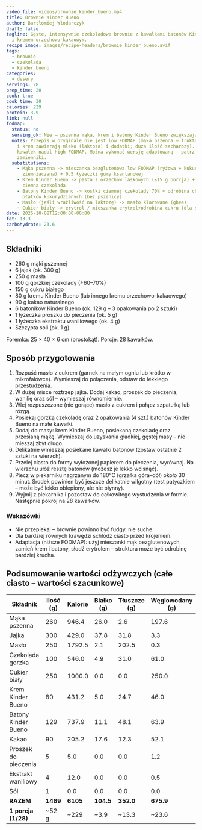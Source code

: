 ```yaml
---
video_file: videos/brownie_kinder_bueno.mp4
title: Brownie Kinder Bueno
author: Bartłomiej Włodarczyk
draft: false
tagline: Gęste, intensywnie czekoladowe brownie z kawałkami batonów Kinder Bueno
  i kremem orzechowo-kakaowym.
recipe_image: images/recipe-headers/brownie_kinder_bueno.avif
tags:
  - brownie
  - czekolada
  - kinder bueno
categories:
  - desery
servings: 28
prep_time: 20
cook: true
cook_time: 30
calories: 229
protein: 3.9
link: null
fodmap:
  status: no
  serving_ok: Nie – pszenna mąka, krem i batony Kinder Bueno zwiększają FODMAP.
  notes: Przepis w oryginale nie jest low FODMAP (mąka pszenna – fruktany; batony
    i krem zawierają mleko (laktoza) i dodatki; duża ilość sacharozy). Porcja 1
    kawałek nadal high FODMAP. Można wykonać wersję adaptowaną – patrz
    zamienniki.
  substitutions:
    - Mąka pszenna -> mieszanka bezglutenowa low FODMAP (ryżowa + kukurydziana +
      ziemniaczana) + 0.5 łyżeczki gumy ksantanowej
    - Krem Kinder Bueno -> pasta z orzechów laskowych (≤15 g porcja) + 70%
      ciemna czekolada
    - Batony Kinder Bueno -> kostki ciemnej czekolady 70% + odrobina chrupiących
      płatków kukurydzianych (bez pszenicy)
    - Masło (jeśli wrażliwość na laktozę) -> masło klarowane (ghee)
    - Cukier biały -> erytrol / mieszanka erytrol+odrobina cukru (dla struktury)
date: 2025-10-08T12:00:00-00:00
fat: 13.3
carbohydrate: 23.6
---
```


## Składniki

* 260 g mąki pszennej
* 6 jajek (ok. 300 g)
* 250 g masła
* 100 g gorzkiej czekolady (≥60–70%)
* 150 g cukru białego
* 80 g kremu Kinder Bueno (lub innego kremu orzechowo-kakaowego)
* 90 g kakao naturalnego
* 6 batoników Kinder Bueno (ok. 129 g – 3 opakowania po 2 sztuki)
* 1 łyżeczka proszku do pieczenia (ok. 5 g)
* 1 łyżeczka ekstraktu waniliowego (ok. 4 g)
* Szczypta soli (ok. 1 g)

Foremka: 25 × 40 × 6 cm (prostokąt). Porcje: 28 kawałków.

## Sposób przygotowania

1. Rozpuść masło z cukrem (garnek na małym ogniu lub krótko w mikrofalówce). Wymieszaj do połączenia, odstaw do lekkiego przestudzenia.
2. W dużej misce roztrzep jajka. Dodaj kakao, proszek do pieczenia, wanilię oraz sól – wymieszaj równomiernie.
3. Wlej rozpuszczone (nie gorące) masło z cukrem i połącz szpatułką lub rózgą.
4. Posiekaj gorzką czekoladę oraz 2 opakowania (4 szt.) batonów Kinder Bueno na małe kawałki.
5. Dodaj do masy: krem Kinder Bueno, posiekaną czekoladę oraz przesianą mąkę. Wymieszaj do uzyskania gładkiej, gęstej masy – nie mieszaj zbyt długo.
6. Delikatnie wmieszaj posiekane kawałki batonów (zostaw ostatnie 2 sztuki na wierzch).
7. Przelej ciasto do formy wyłożonej papierem do pieczenia, wyrównaj. Na wierzchu ułóż resztę batonów (możesz je lekko wcisnąć).
8. Piecz w piekarniku nagrzanym do 180°C (grzałka góra–dół) około 30 minut. Środek powinien być jeszcze delikatnie wilgotny (test patyczkiem – może być lekko oblepiony, ale nie płynny).
9. Wyjmij z piekarnika i pozostaw do całkowitego wystudzenia w formie. Następnie pokrój na 28 kawałków.

### Wskazówki

* Nie przepiekaj – brownie powinno być fudgy, nie suche.
* Dla bardziej równych krawędzi schłódź ciasto przed krojeniem.
* Adaptacja (niższe FODMAP): użyj mieszanki mąk bezglutenowych, zamień krem i batony, słodź erytrolem – struktura może być odrobinę bardziej krucha.

## Podsumowanie wartości odżywczych (całe ciasto – wartości szacunkowe)

| Składnik              | Ilość (g) | Kalorie | Białko (g) | Tłuszcze (g) | Węglowodany (g) |
|-----------------------|-----------|---------|------------|--------------|-----------------|
| Mąka pszenna          | 260       | 946.4   | 26.0       | 2.6          | 197.6           |
| Jajka                 | 300       | 429.0   | 37.8       | 31.8         | 3.3             |
| Masło                 | 250       | 1792.5  | 2.1        | 202.5        | 0.3             |
| Czekolada gorzka      | 100       | 546.0   | 4.9        | 31.0         | 61.0            |
| Cukier biały          | 250       | 1000.0  | 0.0        | 0.0          | 250.0           |
| Krem Kinder Bueno     | 80        | 431.2   | 5.0        | 24.7         | 46.0            |
| Batony Kinder Bueno   | 129       | 737.9   | 11.1       | 48.1         | 63.9            |
| Kakao                 | 90        | 205.2   | 17.6       | 12.3         | 52.1            |
| Proszek do pieczenia  | 5         | 5.0     | 0.0        | 0.0          | 1.2             |
| Ekstrakt waniliowy    | 4         | 12.0    | 0.0        | 0.0          | 0.5             |
| Sól                   | 1         | 0.0     | 0.0        | 0.0          | 0.0             |
| **RAZEM**             | **1469**  | **6105**| **104.5**  | **352.0**    | **675.9**       |
| **1 porcja (1/28)**   | ~52 g     | ~229    | ~3.9       | ~13.3        | ~23.6           |
